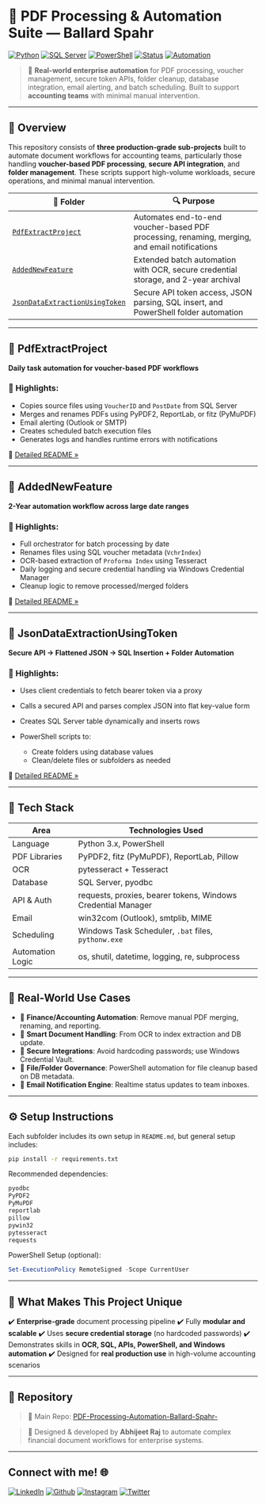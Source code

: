 # 🧾 PDF Processing & Automation Suite — Ballard Spahr

[![Python](https://img.shields.io/badge/Python-3.10+-blue?logo=python)](https://www.python.org/)
[![SQL Server](https://img.shields.io/badge/SQL--Server-ODBC--Integrated-brightgreen?logo=microsoftsqlserver)](https://www.microsoft.com/sql-server/)
[![PowerShell](https://img.shields.io/badge/PowerShell-Scripting-blue?logo=powershell)](https://learn.microsoft.com/powershell/)
[![Status](https://img.shields.io/badge/Project-Production--Ready-green)]()
[![Automation](https://img.shields.io/badge/Automation-End--to--End-orange)]()


> 🎯 **Real-world enterprise automation** for PDF processing, voucher management, secure token APIs, folder cleanup, database integration, email alerting, and batch scheduling.
> Built to support **accounting teams** with minimal manual intervention.

---

## 📌 Overview

This repository consists of **three production-grade sub-projects** built to automate document workflows for accounting teams, particularly those handling **voucher-based PDF processing**, **secure API integration**, and **folder management**. These scripts support high-volume workloads, secure operations, and minimal manual intervention.

| 📁 Folder                                                       | 🔍 Purpose                                                                                    |
| --------------------------------------------------------------- | --------------------------------------------------------------------------------------------- |
| [`PdfExtractProject`](PdfExtractProject)                       | Automates end-to-end voucher-based PDF processing, renaming, merging, and email notifications |
| [`AddedNewFeature`](AddedNewFeature)                           | Extended batch automation with OCR, secure credential storage, and 2-year archival            |
| [`JsonDataExtractionUsingToken`](JsonDataExtractionUsingToken) | Secure API token access, JSON parsing, SQL insert, and PowerShell folder automation           |

---

## 📁 PdfExtractProject

**Daily task automation for voucher-based PDF workflows**

### 🔑 Highlights:

* Copies source files using `VoucherID` and `PostDate` from SQL Server
* Merges and renames PDFs using PyPDF2, ReportLab, or fitz (PyMuPDF)
* Email alerting (Outlook or SMTP)
* Creates scheduled batch execution files
* Generates logs and handles runtime errors with notifications

📘 [Detailed README »](https://github.com/abhijeetraj22/PDF-Processing-Automation-Ballard-Spahr-/tree/main/PdfExtractProject)

---

## 📁 AddedNewFeature

**2-Year automation workflow across large date ranges**

### 🔑 Highlights:

* Full orchestrator for batch processing by date
* Renames files using SQL voucher metadata (`VchrIndex`)
* OCR-based extraction of `Proforma Index` using Tesseract
* Daily logging and secure credential handling via Windows Credential Manager
* Cleanup logic to remove processed/merged folders

📘 [Detailed README »](https://github.com/abhijeetraj22/PDF-Processing-Automation-Ballard-Spahr-/tree/main/AddedNewFeature)

---

## 📁 JsonDataExtractionUsingToken

**Secure API → Flattened JSON → SQL Insertion + Folder Automation**

### 🔑 Highlights:

* Uses client credentials to fetch bearer token via a proxy
* Calls a secured API and parses complex JSON into flat key-value form
* Creates SQL Server table dynamically and inserts rows
* PowerShell scripts to:

  * Create folders using database values
  * Clean/delete files or subfolders as needed

📘 [Detailed README »](https://github.com/abhijeetraj22/PDF-Processing-Automation-Ballard-Spahr-/tree/main/JsonDataExtractionUsingToken)

---

## 🧰 Tech Stack

| Area             | Technologies Used                                            |
| ---------------- | ------------------------------------------------------------ |
| Language         | Python 3.x, PowerShell                                       |
| PDF Libraries    | PyPDF2, fitz (PyMuPDF), ReportLab, Pillow                    |
| OCR              | pytesseract + Tesseract                                      |
| Database         | SQL Server, pyodbc                                           |
| API & Auth       | requests, proxies, bearer tokens, Windows Credential Manager |
| Email            | win32com (Outlook), smtplib, MIME                            |
| Scheduling       | Windows Task Scheduler, `.bat` files, `pythonw.exe`          |
| Automation Logic | os, shutil, datetime, logging, re, subprocess                |

---

## 💼 Real-World Use Cases

- 🧾 **Finance/Accounting Automation**: Remove manual PDF merging, renaming, and reporting.
- 🧠 **Smart Document Handling**: From OCR to index extraction and DB update.
- 🔐 **Secure Integrations**: Avoid hardcoding passwords; use Windows Credential Vault.
- 📁 **File/Folder Governance**: PowerShell automation for file cleanup based on DB metadata.
- 📣 **Email Notification Engine**: Realtime status updates to team inboxes.

---

## ⚙️ Setup Instructions

Each subfolder includes its own setup in `README.md`, but general setup includes:

```bash
pip install -r requirements.txt
```

Recommended dependencies:

```txt
pyodbc
PyPDF2
PyMuPDF
reportlab
pillow
pywin32
pytesseract
requests
```

PowerShell Setup (optional):

```powershell
Set-ExecutionPolicy RemoteSigned -Scope CurrentUser
```

---

## 📌 What Makes This Project Unique

✔️ **Enterprise-grade** document processing pipeline
✔️ Fully **modular and scalable**
✔️ Uses **secure credential storage** (no hardcoded passwords)
✔️ Demonstrates skills in **OCR, SQL, APIs, PowerShell, and Windows automation**
✔️ Designed for **real production use** in high-volume accounting scenarios

---

## 🔗 Repository

> 📂 Main Repo: [PDF-Processing-Automation-Ballard-Spahr-](https://github.com/abhijeetraj22/PDF-Processing-Automation-Ballard-Spahr-)

> 💼 Designed & developed by **Abhijeet Raj** to automate complex financial document workflows for enterprise systems.

---
## Connect with me! 🌐

[<img target="_blank" src="https://img.icons8.com/bubbles/100/000000/linkedin.png" title="LinkedIn">](https://www.linkedin.com/in/rajabhijeet22/)       [<img target="_blank" src="https://img.icons8.com/bubbles/100/000000/github.png" title="Github">](https://github.com/abhijeetraj22)     [<img target="_blank" src="https://img.icons8.com/bubbles/100/000000/instagram-new.png" title="Instagram">](https://www.instagram.com/abhijeet_raj_/?hl=en) [<img target="_blank" src="https://img.icons8.com/bubbles/100/000000/twitter-circled.png" title="Twitter">](https://twitter.com/abhijeet_raj_/)
